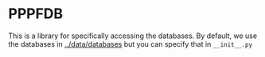 # PPPFDB

This is a library for specifically accessing the databases. By default,
we use the databases in [../data/databases](../data/databases) but you
can specify that in `__init__.py` 

